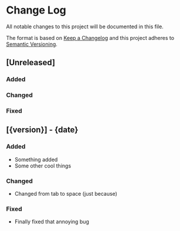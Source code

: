 # Change Log

All notable changes to this project will be documented in this file.

The format is based on [Keep a Changelog](http://keepachangelog.com/)
and this project adheres to [Semantic Versioning](http://semver.org/).

## [Unreleased]

### Added

### Changed

### Fixed

## [{version}] - {date}


### Added
- Something added
- Some other cool things

### Changed
- Changed from tab to space (just because)

### Fixed
- Finally fixed that annoying bug

